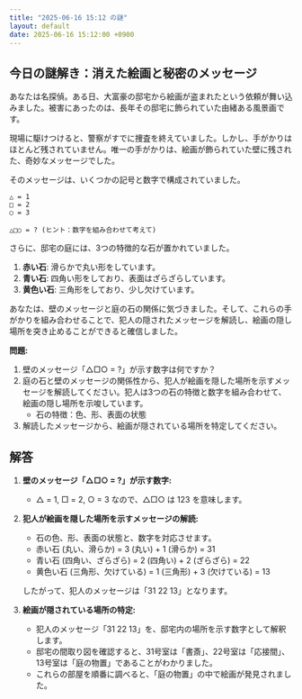 ```yaml
---
title: "2025-06-16 15:12 の謎"
layout: default
date: 2025-06-16 15:12:00 +0900
---
```

## 今日の謎解き：消えた絵画と秘密のメッセージ

あなたは名探偵。ある日、大富豪の邸宅から絵画が盗まれたという依頼が舞い込みました。被害にあったのは、長年その邸宅に飾られていた由緒ある風景画です。

現場に駆けつけると、警察がすでに捜査を終えていました。しかし、手がかりはほとんど残されていません。唯一の手がかりは、絵画が飾られていた壁に残された、奇妙なメッセージでした。

そのメッセージは、いくつかの記号と数字で構成されていました。

```
△ = 1
□ = 2
○ = 3

△□○ = ? (ヒント：数字を組み合わせて考えて)
```

さらに、邸宅の庭には、3つの特徴的な石が置かれていました。

1.  **赤い石**: 滑らかで丸い形をしています。
2.  **青い石**: 四角い形をしており、表面はざらざらしています。
3.  **黄色い石**: 三角形をしており、少し欠けています。

あなたは、壁のメッセージと庭の石の関係に気づきました。そして、これらの手がかりを組み合わせることで、犯人の隠されたメッセージを解読し、絵画の隠し場所を突き止めることができると確信しました。

**問題:**

1.  壁のメッセージ「△□○ = ?」が示す数字は何ですか？
2.  庭の石と壁のメッセージの関係性から、犯人が絵画を隠した場所を示すメッセージを解読してください。犯人は3つの石の特徴と数字を組み合わせて、絵画の隠し場所を示唆しています。
    *   石の特徴：色、形、表面の状態
3.  解読したメッセージから、絵画が隠されている場所を特定してください。

## 解答

1.  **壁のメッセージ「△□○ = ?」が示す数字:**
    *   △ = 1, □ = 2, ○ = 3 なので、△□○ は 123 を意味します。

2.  **犯人が絵画を隠した場所を示すメッセージの解読:**
    *   石の色、形、表面の状態と、数字を対応させます。
    *   赤い石 (丸い、滑らか) = 3 (丸い) + 1 (滑らか) = 31
    *   青い石 (四角い、ざらざら) = 2 (四角い) + 2 (ざらざら) = 22
    *   黄色い石 (三角形、欠けている) = 1 (三角形) + 3 (欠けている) = 13

    したがって、犯人のメッセージは「31 22 13」となります。

3.  **絵画が隠されている場所の特定:**
    *   犯人のメッセージ「31 22 13」を、邸宅内の場所を示す数字として解釈します。
    *   邸宅の間取り図を確認すると、31号室は「書斎」、22号室は「応接間」、13号室は「庭の物置」であることがわかりました。
    *   これらの部屋を順番に調べると、「庭の物置」の中で絵画が発見されました。
